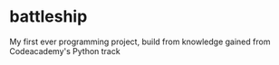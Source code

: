 # battleship
My first ever programming project, build from knowledge gained from Codeacademy's Python track
